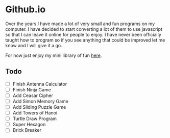 # Github.io

Over the years I have made a lot of very small and fun programs on my computer.  I have decided to start converting a lot of them to use javascript so that I can leave it online for people to enjoy.  I have never been officially taught how to program so if you see anything that could be improved let me know and I will give it a go.

For now just enjoy my mini library of fun [here](https://omareq.github.io/).

## Todo

- [ ]	Finish Antenna Calculator
- [ ]	Finish Ninja Game
- [ ] 	Add Ceasar Cipher
- [ ] 	Add Simon Memory Game
- [ ]	Add Sliding Puzzle Game
- [ ]	Add Towers of Hanoi
- [ ]	Turtle Draw Program
- [ ]	Super Hexagon
- [ ]	Brick Breaker